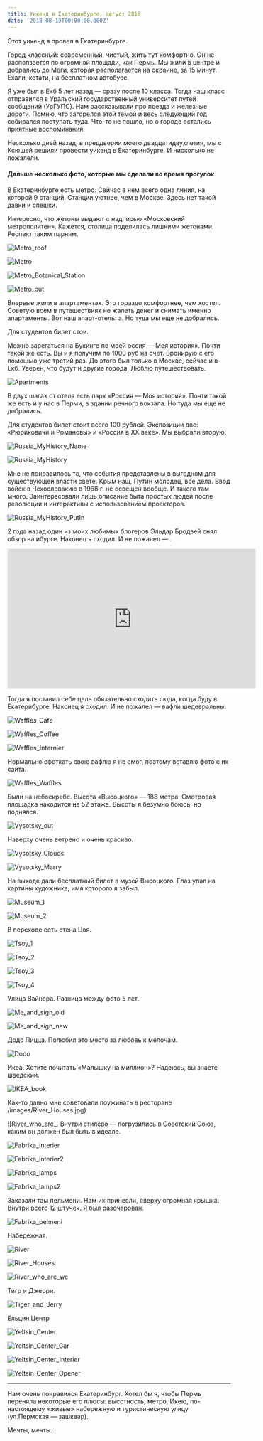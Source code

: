 ```yaml
---
title: Уикенд в Екатеринбурге, август 2018
date: '2018-08-13T00:00:00.000Z'
---
```


Этот уикенд я провел в Екатеринбурге.

Город классный: современный, чистый, жить тут комфортно. Он не расползается по огромной площади, как Пермь. Мы жили в центре и добрались до Меги, которая располагается на окраине, за 15 минут. Ехали, кстати, на бесплатном автобусе.

Я уже был в Екб 5 лет назад — сразу после 10 класса. Тогда наш класс отправился в Уральский государственный университет путей сообщений (УрГУПС). Нам рассказывали про поезда и железные дороги. Помню, что загорелся этой темой и весь следующий год собирался поступать туда. Что-то не пошло, но о городе остались приятные воспоминания.

Несколько дней назад, в преддверии моего двадцатидвухлетия, мы с Ксюшей решили провести уикенд в Екатеринбурге. И нисколько не пожалели.

#### Дальше несколько фото, которые мы сделали во время прогулок

В Екатеринбурге есть метро. Сейчас в нем всего одна линия, на которой 9 станций. Станции уютнее, чем в Москве. Здесь нет такой давки и спешки.

Интересно, что жетоны выдают с надписью «Московский метрополитен». Кажется, столица поделилась лишними жетонами. Респект таким парням.

![Metro_roof](./images/Metro_roof.jpg)

![Metro](./images/Metro.jpg)

![Metro_Botanical_Station](./images/Metro_Botanical_Station.jpg)

![Metro_out](./images/Metro_out.jpg)

Впервые жили в апартаментах. Это гораздо комфортнее, чем хостел. Советую всем в путешествиях не жалеть денег и снимать именно апартаменты. Вот наш апарт-отель: а. Но туда мы еще не добрались.

Для студентов билет стои.

Можно зарегаться на Букинге по моей оссия — Моя история». Почти такой же есть. Вы и я получим по 1000 руб на счет. Бронирую с его помощью уже третий раз. До этого был только в Москве, сейчас и в Екб. Уверен, что будут и другие города. Люблю путешествовать.

![Apartments](./images/Apartments.jpg)

В двух шагах от отеля есть парк «Россия — Моя история». Почти такой же есть и у нас в Перми, в здании речного вокзала. Но туда мы еще не добрались.

Для студентов билет стоит всего 100 рублей. Экспозиции две: «Рюриковичи и Романовы» и «Россия в XX веке». Мы выбрали вторую.

![Russia_MyHistory_Name](./images/Russia_MyHistory_Name.jpg)

![Russia_MyHistory](./images/Russia_MyHistory.jpg)

Мне не понравилось то, что события представлены в выгодном для существующей власти свете. Крым наш, Путин молодец, все дела. Ввод войск в Чехословакию в 1968 г. не освещен вообще. И такого там много. Заинтересовали лишь описание быта простых людей после революции и интерактивы с использованием проекторов.

![Russia_MyHistory_PutIn](./images/Russia_MyHistory_PutIn.jpg)

2 года назад один из моих любимых блогеров Эльдар Бродвей снял обзор на ибурге. Наконец я сходил. И не пожалел — .

<iframe width="560" height="315" src="https://www.youtube.com/embed/p3eVsjfKjUU" frameborder="0" allow="autoplay; encrypted-media" allowfullscreen></iframe>

Тогда я поставил себе цель обязательно сходить сюда, когда буду в Екатерибурге. Наконец я сходил. И не пожалел — вафли шедевральны.

![Waffles_Cafe](./images/Waffles_Cafe.jpg)

![Waffles_Coffee](./images/Waffles_Coffee.jpg)

![Waffles_Internier](./images/Waffles_Internier.jpg)

Нормально сфоткать свою вафлю я не смог, поэтому вставлю фото с их сайта.

![Waffles_Waffles](./images/Waffles_Waffles.jpg)

Были на небоскребе. Высота «Высоцкого» — 188 метра. Смотровая площадка находится на 52 этаже. Высоты я безумно боюсь, но поднялся.

![Vysotsky_out](./images/Vysotsky_out.jpg)

Наверху очень ветрено и очень красиво.

![Vysotsky_Clouds](./images/Vysotsky_Clouds.jpg)

![Vysotsky_Marry](./images/Vysotsky_Marry.jpg)

На выходе дали бесплатный билет в музей Высоцкого. Глаз упал на картины художника, имя которого я забыл.

![Museum_1](./images/Museum_1.jpg)

![Museum_2](./images/Museum_2.jpg)

В переходе есть стена Цоя.

![Tsoy_1](./images/Tsoy_1.jpg)

![Tsoy_2](./images/Tsoy_2.jpg)

![Tsoy_3](./images/Tsoy_3.jpg)

![Tsoy_4](./images/Tsoy_4.jpg)

Улица Вайнера. Разница между фото 5 лет.

![Me_and_sign_old](./images/Me_and_sign_old.jpg)

![Me_and_sign_new](./images/Me_and_sign_new-1.jpg)

Додо Пицца. Полюбил это место за любовь к мелочам.

![Dodo](./images/Dodo.jpg)

Икеа. Хотите почитать «Малышку на миллион»? Надеюсь, вы знаете шведский.

![IKEA_book](./images/IKEA_book.jpg)

Как-то давно мне советовали поужинать в ресторане /images/River_Houses.jpg)
![River_who_are_. Внутри стилёво — погрузились в Советский Союз, каким он должен был быть в идеале.

![Fabrika_interier](./images/Fabrika_interier.jpg)

![Fabrika_interier2](./images/Fabrika_interier2.jpg)

![Fabrika_lamps](./images/Fabrika_lamps.jpg)

![Fabrika_lamps2](./images/Fabrika_lamps2.jpg)

Заказали там пельмени. Нам их принесли, сверху огромная крышка. Внутри всего 12 штучек. Я был разочарован.

![Fabrika_pelmeni](./images/Fabrika_pelmeni.jpg)

Набережная.

![River](./images/River.jpg)

![River_Houses](./images/River_Houses.jpg)

![River_who_are_we](./images/River_who_are_we.jpg)

Тигр и Джерри.

![Tiger_and_Jerry](./images/Tiger_and_Jerry.jpg)

Ельцин Центр

![Yeltsin_Center](./images/Yeltsin_Center.jpg)

![Yeltsin_Center_Car](./images/Yeltsin_Center_Car.jpg)

![Yeltsin_Center_Interier](./images/Yeltsin_Center_Interier.jpg)

![Yeltsin_Center_Opener](./images/Yeltsin_Center_Opener.jpg)

---

Нам очень понравился Екатеринбург. Хотел бы я, чтобы Пермь переняла некоторые его плюсы: высотность, метро, Икею, по-настоящему «живые» набережную и туристическую улицу (ул.Пермская — зашквар).

Мечты, мечты...
